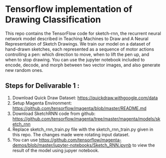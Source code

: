 # Tensorflow implementation of Drawing Classification

This repo contains the TensorFlow code for sketch-rnn, the recurrent neural network model described in Teaching Machines to Draw and A Neural Representation of Sketch Drawings. We train our model on a dataset of hand-drawn sketches, each represented as a sequence of motor actions controlling a pen: which direction to move, when to lift the pen up, and when to stop drawing. You can use the jupyter notebook included to encode, decode, and morph between two vector images, and also generate new random ones.

## Steps for Delivarable 1 :

1. Download Quick Draw Dataset: https://quickdraw.withgoogle.com/data
2. Setup Magenta Environment: https://github.com/tensorflow/magenta/blob/master/README.md
3. Download SketchRNN code from github: https://github.com/tensorflow/magenta/tree/master/magenta/models/sketch_rnn
4. Replace sketch_rnn_train.py file with the sketch_rnn_train.py given in this repo. The changes made were rotating input dataset. 
5. You can use https://github.com/tensorflow/magenta-demos/blob/master/jupyter-notebooks/Sketch_RNN.ipynb to view the result of the model using jupyer notebook.

